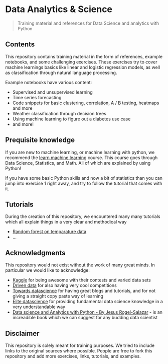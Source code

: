 # Data Analytics & Science
> Training material and references for Data Science and analytics with Python

## Contents
This repository contains training material in the form of references, example notebooks, and some challenging exercises.
These exercises try to cover machine learnings basics like linear and logistic regression models, as well as classification through natural language processing.

Example notebooks have various content:
- Supervised and unsupervised learning
- Time series forecasting
- Code snippets for basic clustering, correlation, A / B testing, heatmaps and more
- Weather classification through decision trees
- Using machine learning to figure out a diabetes use case
- and more!

## Prequisite knowledge
If you are new to machine learning, or machine learning with python, we recommend the [learn machine learning](https://elitedatascience.com/learn-machine-learning) course. This course goes through Data Science, Statistics, and Math. All of which are explained by using Python!

If you have some basic Python skills and now a bit of statistics than you can jump into exercise 1 right away, and try to follow the tutorial that comes with it.

## Tutorials
During the creation of this repository, we encountered many many tutorials which all explain things in a very clear and methodical way
- [Random forest on temparature data](https://towardsdatascience.com/random-forest-in-python-24d0893d51c0)
- ...

## Acknowledgments
This repository would not exist without the work of many great minds. In particular we would like to acknowledge:
- [Kaggle](https://www.kaggle.com) for being awesome with their contests and varied data sets
- [Driven data](https://www.drivendata.org) for also having very cool competitions
- [Towards datascience](https://towardsdatascience.com/) for having great blogs and tutorials, and for not giving a straight copy paste way of learning
- [Elite datascience](https://elitedatascience.com) for providing fundamental data science knowledge in a very understandable way
- [Data science and Analytics with Python - By Jesus Rogel-Salazar](https://www.bol.com/nl/p/data-science-and-analytics-with-python/9200000073544412/) - is an increadible book which we can suggest for any budding data scientist

## Disclaimer
This repository is solely meant for training purposes. We tried to include links to the original sources where possible.
People are free to fork this repository and add more exercises, links, tutorials, and examples.
